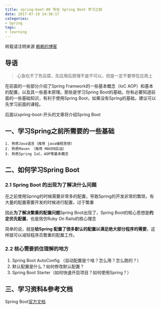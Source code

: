 ```yaml
---
title: spring-boot-00 写在 Spring Boot 学习之前
date: 2017-07-19 14:30:17
categories: 
- Spring
tags:
- learning
---
```

转载请注明来源 [赖赖的博客](http://laiyijie.me)

## 导语 

> 心急吃不了热豆腐，先应用后原理不是不可以，但是一定不要停在应用上


在前面的一些部分介绍了Spring Framwork的一些基本概念（IoC AOP）和基本的配置，以及其一些基本原理。那些是学习Spring Boot的基础，你有必要知道前面的一些基础知识，有利于使用Spring Boot，如果没有Spring的基础，建议可以先学习前面的课程。

后面以spring-boot-开头的文章将介绍Spring Boot

<!-- more -->


## 一、学习Spring之前所需要的一些基础
	1. 熟悉Java语言（推荐 java编程思想）
	2. 熟悉Maven （推荐 MAVEN实战）
	3. 熟悉Spring IoC，AOP等基本概念

## 二、如何学习Spring Boot

### 2.1 Spring Boot 的出现为了解决什么问题

在之前使用Spring的时候需要非常多的配置，导致Spring的开发非常的繁琐，有大量的配置需要开发的时候进行配置，过于繁重

因此**为了解决繁重的配置问题**Spring Boot出现了，Spring Boot的核心思想是**约定优先配置**，也是效仿Ruby On Rails的核心理念

简单的说，就是**给Spring 配置了很多默认的配置以满足绝大部分程序的需要**，这样就可以减轻程序员繁重的配置工作。

### 2.2 核心需要抓住理解的地方

1. Spring Boot AutoConfig （自动配置是个啥？怎么用？怎么跑的？）
2. 默认配置是什么？如何修改默认配置？
3. Spring Boot Starter（如何快速开启项目？如何使用Spring？）

## 三、学习资料&参考文档

Spring Boot[官方文档](http://docs.spring.io/spring-boot/docs/current/reference/htmlsingle/)